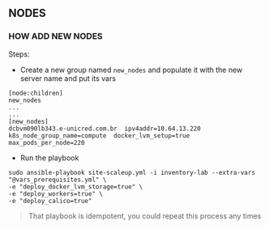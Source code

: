 ## NODES

### HOW ADD NEW NODES

Steps:

* Create a new group named `new_nodes` and populate it with the new server name and put its vars

```
[node:children]
new_nodes
...
...
[new_nodes]
dcbvm090lb343.e-unicred.com.br  ipv4addr=10.64.13.220  k8s_node_group_name=compute  docker_lvm_setup=true  max_pods_per_node=220
```

* Run the playbook

```
sudo ansible-playbook site-scaleup.yml -i inventory-lab --extra-vars "@vars_prerequisites.yml" \
-e "deploy_docker_lvm_storage=true" \
-e "deploy_workers=true" \
-e "deploy_calico=true"
```


> That playbook is idempotent, you could repeat this process any times
